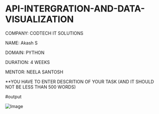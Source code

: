 # API-INTERGRATION-AND-DATA-VISUALIZATION

COMPANY: CODTECH IT SOLUTIONS

NAME: Akash S 

DOMAIN: PYTHON 

DURATION: 4 WEEKS

MENTOR: NEELA SANTOSH

**YOU HAVE TO ENTER DESCRITION OF YOUR TASK (AND IT SHOULD NOT BE LESS THAN 500 WORDS)

#output

![Image](https://github.com/user-attachments/assets/9e03680e-e352-4765-a084-2b0b6d448167)
